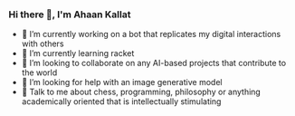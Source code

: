 ### Hi there 👋, I'm Ahaan Kallat

<!--
**kallat-a/kallat-a** is a ✨ _special_ ✨ repository because its `README.md` (this file) appears on your GitHub profile.

Here are some ideas to get you started:

- 🔭 I’m currently working on ...
- 🌱 I’m currently learning ...
- 👯 I’m looking to collaborate on ...
- 🤔 I’m looking for help with ...
- 💬 Ask me about ...
- 📫 How to reach me: ...
- 😄 Pronouns: ...
- ⚡ Fun fact: ...
-->

- 🔭 I’m currently working on a bot that replicates my digital interactions with others
- 🌱 I’m currently learning racket
- 👯 I’m looking to collaborate on any AI-based projects that contribute to the world
- 🤔 I’m looking for help with an image generative model
- 💬 Talk to me about chess, programming, philosophy or anything academically oriented that is intellectually stimulating

